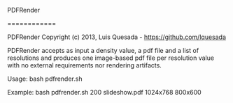PDFRender

============

PDFRender
Copyright (c) 2013, Luis Quesada - https://github.com/lquesada

PDFRender accepts as input a density value, a pdf file and a list of resolutions
and produces one image-based pdf file per resolution value with no external
requirements nor rendering artifacts.

Usage: bash pdfrender.sh <pdf file> <density> <list of resolutions>

Example: bash pdfrender.sh 200 slideshow.pdf 1024x768 800x600

